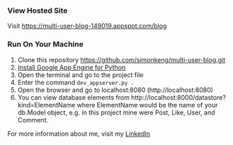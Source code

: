 ### View Hosted Site

Visit https://multi-user-blog-149019.appspot.com/blog


### Run On Your Machine

1. Clone this repository https://github.com/simonkeng/multi-user-blog.git
2. [Install Google App Engine for Python](https://cloud.google.com/appengine/downloads#Google_App_Engine_SDK_for_Python)
3. Open the terminal and go to the project file
4. Enter the command `dev_appserver.py .`
5. Open the browser and go to localhost:8080 (http://localhost:8080)
6. You can view database elements from http://localhost:8000/datastore?kind=ElementName where ElementName would be the name of your db.Model object, e.g. in this project mine were Post, Like, User, and Comment.

For more information about me, visit my [LinkedIn](https://linkedin.com/in/simonkeng)